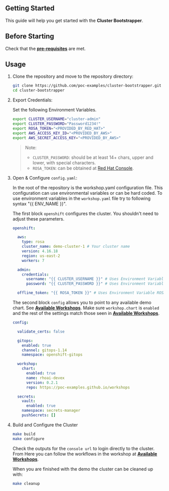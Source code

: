 ## Getting Started

This guide will help you get started with the **Cluster Bootstrapper**.

## Before Starting

Check that the **[pre-requisites](prerequisites.md)** are met.

## Usage 

1. Clone the repository and move to the repository directory:

   ```bash
   git clone https://github.com/poc-examples/cluster-bootstrapper.git
   cd cluster-bootstrapper
   ```

2. Export Credentials:

   Set the following Environment Variables.

   ```bash
   export CLUSTER_USERNAME="cluster-admin"
   export CLUSTER_PASSWORD="Password1234!"
   export ROSA_TOKEN="<PROVIDED_BY_RED_HAT>"
   export AWS_ACCESS_KEY_ID="<PROVIDED_BY_AWS>"
   export AWS_SECRET_ACCESS_KEY="<PROVIDED_BY_AWS>"
   ```

   > Note: 
   >  * `CLUSTER_PASSWORD`: should be at least 14+ chars, upper and lower, with special characters. 
   >  * `ROSA_TOKEN`: can be obtained at [Red Hat Console](https://console.redhat.com/).

3. Open & Configure `config.yaml`:

   In the root of the repository is the workshop.yaml configuration file.  This configuration can use environmental variables or can be hard coded.  To use environment variables in the `workshop.yaml` file try to following syntax "{{ ENV_NAME }}".

   The first block `openshift` configures the cluster.  You shouldn't need to adjust these parameters.

   ```yaml
   openshift:

     aws:
       type: rosa
       cluster_name: demo-cluster-1 # Your cluster name
       version: 4.16.18
       region: us-east-2
       workers: 7

     admin:
       credentials:
         username: "{{ CLUSTER_USERNAME }}" # Uses Environment Variable CLUSTER_USERNAME
         password: "{{ CLUSTER_PASSWORD }}" # Uses Environment Variable CLUSTER_PASSWORD

     offline_token: "{{ ROSA_TOKEN }}" # Uses Environment Variable ROSA_TOKEN
   ```

   The second block `config` allows you to point to any available demo chart. See **[Available Workshops](https://poc-examples.github.io/workshops/docs/available-workshops.html)**.  Make sure `workshop.chart` is `enabled` and the rest of the settings match those seen in **[Available Workshops](https://poc-examples.github.io/workshops/docs/available-workshops.html)**.

   ```yaml
   config:

     validate_certs: false

     gitops:
       enabled: true
       channel: gitops-1.14
       namespace: openshift-gitops

     workshop:
       chart:
         enabled: true
         name: rhoai-devex
         version: 0.2.1
         repo: https://poc-examples.github.io/workshops

     secrets:
       vault:
         enabled: true
       namespace: secrets-manager
       pushSecrets: []
   ```

4. Build and Configure the Cluster

   ```bash
   make build
   make configure
   ```

   Check the outputs for the `console url` to login directly to the cluster.  From Here you can follow the workflows in the workshop at **[Available Workshops](https://poc-examples.github.io/workshops/docs/available-workshops.html)**.

   When you are finished with the demo the cluster can be cleaned up with:

   ```bash
   make cleanup
   ```
